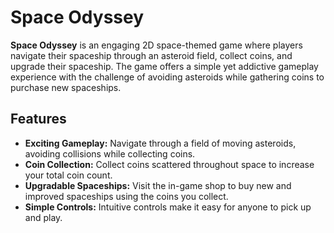 # Space Odyssey

**Space Odyssey** is an engaging 2D space-themed game where players navigate their spaceship through an asteroid field, collect coins, and upgrade their spaceship. 
The game offers a simple yet addictive gameplay experience with the challenge of avoiding asteroids while gathering coins to purchase new spaceships.

## Features

- **Exciting Gameplay:** Navigate through a field of moving asteroids, avoiding collisions while collecting coins.
- **Coin Collection:** Collect coins scattered throughout space to increase your total coin count.
- **Upgradable Spaceships:** Visit the in-game shop to buy new and improved spaceships using the coins you collect.
- **Simple Controls:** Intuitive controls make it easy for anyone to pick up and play.

